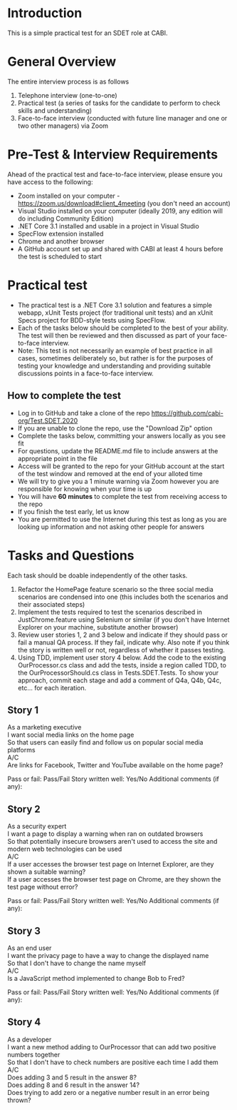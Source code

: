 # Introduction 
This is a simple practical test for an SDET role at CABI.

# General Overview
The entire interview process is as follows
1.	Telephone interview (one-to-one)
2.	Practical test (a series of tasks for the candidate to perform to check skills and understanding)
3.	Face-to-face interview (conducted with future line manager and one or two other managers) via Zoom

# Pre-Test & Interview Requirements
Ahead of the practical test and face-to-face interview, please ensure you have access to the following:
- Zoom installed on your computer - https://zoom.us/download#client_4meeting (you don't need an account)
- Visual Studio installed on your computer (ideally 2019, any edition will do including Community Edition)
- .NET Core 3.1 installed and usable in a project in Visual Studio
- SpecFlow extension installed
- Chrome and another browser
- A GitHub account set up and shared with CABI at least 4 hours before the test is scheduled to start

# Practical test
- The practical test is a .NET Core 3.1 solution and features a simple webapp, xUnit Tests project (for traditional unit tests) and an xUnit Specs project for BDD-style tests using SpecFlow.
- Each of the tasks below should be completed to the best of your ability.  The test will then be reviewed and then discussed as part of your face-to-face interview.
- Note: This test is not necessarily an example of best practice in all cases, sometimes deliberately so, but rather is for the purposes of testing your knowledge and understanding and providing suitable discussions points in a face-to-face interview.

## How to complete the test
- Log in to GitHub and take a clone of the repo https://github.com/cabi-org/Test.SDET.2020
- If you are unable to clone the repo, use the "Download Zip" option
- Complete the tasks below, committing your answers locally as you see fit
- For questions, update the README.md file to include answers at the appropriate point in the file
- Access will be granted to the repo for your GitHub account at the start of the test window and removed at the end of your alloted time
- We will try to give you a 1 minute warning via Zoom however you are responsible for knowing when your time is up
- You will have **60 minutes** to complete the test from receiving access to the repo
- If you finish the test early, let us know
- You are permitted to use the Internet during this test as long as you are looking up information and not asking other people for answers

# Tasks and Questions
Each task should be doable independently of the other tasks.

1.  Refactor the HomePage feature scenario so the three social media scenarios are condensed into one (this includes both the scenarios and their associated steps)
2.  Implement the tests required to test the scenarios described in JustChrome.feature using Selenium or similar (if you don't have Internet Explorer on your machine, substitute another browser)
3.  Review user stories 1, 2 and 3 below and indicate if they should pass or fail a manual QA process.  If they fail, indicate why.  Also note if you think the story is written well or not, regardless of whether it passes testing.
4.  Using TDD, implement user story 4 below.  Add the code to the existing OurProcessor.cs class and add the tests, inside a region called TDD, to the OurProcessorShould.cs class in Tests.SDET.Tests.  To show your approach, commit each stage and add a comment of Q4a, Q4b, Q4c, etc... for each iteration. 

## Story 1
As a marketing executive  
I want social media links on the home page  
So that users can easily find and follow us on popular social media platforms  
A/C  
Are links for Facebook, Twitter and YouTube available on the home page?  

Pass or fail: Pass/Fail
Story written well: Yes/No
Additional comments (if any):

## Story 2
As a security expert  
I want a page to display a warning when ran on outdated browsers  
So that potentially insecure browsers aren't used to access the site and modern web technologies can be used  
A/C  
If a user accesses the browser test page on Internet Explorer, are they shown a suitable warning?  
If a user accesses the browser test page on Chrome, are they shown the test page without error?  

Pass or fail: Pass/Fail
Story written well: Yes/No
Additional comments (if any):

## Story 3
As an end user  
I want the privacy page to have a way to change the displayed name  
So that I don't have to change the name myself  
A/C  
Is a JavaScript method implemented to change Bob to Fred?  

Pass or fail: Pass/Fail
Story written well: Yes/No
Additional comments (if any):

## Story 4
As a developer  
I want a new method adding to OurProcessor that can add two positive numbers together  
So that I don't have to check numbers are positive each time I add them  
A/C  
Does adding 3 and 5 result in the answer 8?  
Does adding 8 and 6 result in the answer 14?  
Does trying to add zero or a negative number result in an error being thrown?
